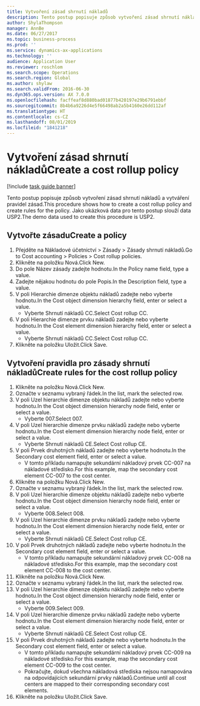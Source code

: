 ```yaml
---
title: Vytvoření zásad shrnutí nákladů
description: Tento postup popisuje způsob vytvoření zásad shrnutí nákladů a vytváření pravidel zásad.
author: ShylaThompson
manager: AnnBe
ms.date: 06/27/2017
ms.topic: business-process
ms.prod: ''
ms.service: dynamics-ax-applications
ms.technology: ''
audience: Application User
ms.reviewer: roschlom
ms.search.scope: Operations
ms.search.region: Global
ms.author: shylaw
ms.search.validFrom: 2016-06-30
ms.dyn365.ops.version: AX 7.0.0
ms.openlocfilehash: facffeaf8d880bad01877b420197e29b6791ebbf
ms.sourcegitcommit: 8b4b6a9226d4e5f66498ab2a5b4160e26dd112af
ms.translationtype: HT
ms.contentlocale: cs-CZ
ms.lasthandoff: 08/01/2019
ms.locfileid: "1841218"
---
```

# <a name="create-a-cost-rollup-policy"></a><span data-ttu-id="e063e-103">Vytvoření zásad shrnutí nákladů</span><span class="sxs-lookup"><span data-stu-id="e063e-103">Create a cost rollup policy</span></span>

[!include [task guide banner](../../includes/task-guide-banner.md)]

<span data-ttu-id="e063e-104">Tento postup popisuje způsob vytvoření zásad shrnutí nákladů a vytváření pravidel zásad.</span><span class="sxs-lookup"><span data-stu-id="e063e-104">This procedure shows how to create a cost rollup policy and create rules for the policy.</span></span> <span data-ttu-id="e063e-105">Jako ukázková data pro tento postup slouží data USP2.</span><span class="sxs-lookup"><span data-stu-id="e063e-105">The demo data used to create this procedure is USP2.</span></span>


## <a name="create-a-policy"></a><span data-ttu-id="e063e-106">Vytvořte zásadu</span><span class="sxs-lookup"><span data-stu-id="e063e-106">Create a policy</span></span>
1. <span data-ttu-id="e063e-107">Přejděte na Nákladové účetnictví > Zásady > Zásady shrnutí nákladů.</span><span class="sxs-lookup"><span data-stu-id="e063e-107">Go to Cost accounting > Policies > Cost rollup policies.</span></span>
2. <span data-ttu-id="e063e-108">Klikněte na položku Nová.</span><span class="sxs-lookup"><span data-stu-id="e063e-108">Click New.</span></span>
3. <span data-ttu-id="e063e-109">Do pole Název zásady zadejte hodnotu.</span><span class="sxs-lookup"><span data-stu-id="e063e-109">In the Policy name field, type a value.</span></span>
4. <span data-ttu-id="e063e-110">Zadejte nějakou hodnotu do pole Popis.</span><span class="sxs-lookup"><span data-stu-id="e063e-110">In the Description field, type a value.</span></span>
5. <span data-ttu-id="e063e-111">V poli Hierarchie dimenze objektu nákladů zadejte nebo vyberte hodnotu.</span><span class="sxs-lookup"><span data-stu-id="e063e-111">In the Cost object dimension hierarchy field, enter or select a value.</span></span>
    * <span data-ttu-id="e063e-112">Vyberte Shrnutí nákladů CC.</span><span class="sxs-lookup"><span data-stu-id="e063e-112">Select Cost rollup CC.</span></span>  
6. <span data-ttu-id="e063e-113">V poli Hierarchie dimenze prvku nákladů zadejte nebo vyberte hodnotu.</span><span class="sxs-lookup"><span data-stu-id="e063e-113">In the Cost element dimension hierarchy field, enter or select a value.</span></span>
    * <span data-ttu-id="e063e-114">Vyberte Shrnutí nákladů CC.</span><span class="sxs-lookup"><span data-stu-id="e063e-114">Select Cost rollup CC.</span></span>  
7. <span data-ttu-id="e063e-115">Klikněte na položku Uložit.</span><span class="sxs-lookup"><span data-stu-id="e063e-115">Click Save.</span></span>

## <a name="create-rules-for-the-cost-rollup-policy"></a><span data-ttu-id="e063e-116">Vytvoření pravidla pro zásady shrnutí nákladů</span><span class="sxs-lookup"><span data-stu-id="e063e-116">Create rules for the cost rollup policy</span></span>
1. <span data-ttu-id="e063e-117">Klikněte na položku Nová.</span><span class="sxs-lookup"><span data-stu-id="e063e-117">Click New.</span></span>
2. <span data-ttu-id="e063e-118">Označte v seznamu vybraný řádek.</span><span class="sxs-lookup"><span data-stu-id="e063e-118">In the list, mark the selected row.</span></span>
3. <span data-ttu-id="e063e-119">V poli Uzel hierarchie dimenze objektu nákladů zadejte nebo vyberte hodnotu.</span><span class="sxs-lookup"><span data-stu-id="e063e-119">In the Cost object dimension hierarchy node field, enter or select a value.</span></span>
    * <span data-ttu-id="e063e-120">Vyberte 007.</span><span class="sxs-lookup"><span data-stu-id="e063e-120">Select 007.</span></span>  
4. <span data-ttu-id="e063e-121">V poli Uzel hierarchie dimenze prvku nákladů zadejte nebo vyberte hodnotu.</span><span class="sxs-lookup"><span data-stu-id="e063e-121">In the Cost element dimension hierarchy node field, enter or select a value.</span></span>
    * <span data-ttu-id="e063e-122">Vyberte Shrnutí nákladů CE.</span><span class="sxs-lookup"><span data-stu-id="e063e-122">Select Cost rollup CE.</span></span>  
5. <span data-ttu-id="e063e-123">V poli Prvek druhotných nákladů zadejte nebo vyberte hodnotu.</span><span class="sxs-lookup"><span data-stu-id="e063e-123">In the Secondary cost element field, enter or select a value.</span></span>
    * <span data-ttu-id="e063e-124">V tomto příkladu namapujte sekundární nákladový prvek CC-007 na nákladové středisko.</span><span class="sxs-lookup"><span data-stu-id="e063e-124">For this example, map the secondary cost element CC-007 to the cost center.</span></span>  
6. <span data-ttu-id="e063e-125">Klikněte na položku Nová.</span><span class="sxs-lookup"><span data-stu-id="e063e-125">Click New.</span></span>
7. <span data-ttu-id="e063e-126">Označte v seznamu vybraný řádek.</span><span class="sxs-lookup"><span data-stu-id="e063e-126">In the list, mark the selected row.</span></span>
8. <span data-ttu-id="e063e-127">V poli Uzel hierarchie dimenze objektu nákladů zadejte nebo vyberte hodnotu.</span><span class="sxs-lookup"><span data-stu-id="e063e-127">In the Cost object dimension hierarchy node field, enter or select a value.</span></span>
    * <span data-ttu-id="e063e-128">Vyberte 008.</span><span class="sxs-lookup"><span data-stu-id="e063e-128">Select 008.</span></span>  
9. <span data-ttu-id="e063e-129">V poli Uzel hierarchie dimenze prvku nákladů zadejte nebo vyberte hodnotu.</span><span class="sxs-lookup"><span data-stu-id="e063e-129">In the Cost element dimension hierarchy node field, enter or select a value.</span></span>
    * <span data-ttu-id="e063e-130">Vyberte Shrnutí nákladů CE.</span><span class="sxs-lookup"><span data-stu-id="e063e-130">Select Cost rollup CE.</span></span>  
10. <span data-ttu-id="e063e-131">V poli Prvek druhotných nákladů zadejte nebo vyberte hodnotu.</span><span class="sxs-lookup"><span data-stu-id="e063e-131">In the Secondary cost element field, enter or select a value.</span></span>
    * <span data-ttu-id="e063e-132">V tomto příkladu namapujte sekundární nákladový prvek CC-008 na nákladové středisko.</span><span class="sxs-lookup"><span data-stu-id="e063e-132">For this example, map the secondary cost element CC-008 to the cost center.</span></span>  
11. <span data-ttu-id="e063e-133">Klikněte na položku Nová.</span><span class="sxs-lookup"><span data-stu-id="e063e-133">Click New.</span></span>
12. <span data-ttu-id="e063e-134">Označte v seznamu vybraný řádek.</span><span class="sxs-lookup"><span data-stu-id="e063e-134">In the list, mark the selected row.</span></span>
13. <span data-ttu-id="e063e-135">V poli Uzel hierarchie dimenze objektu nákladů zadejte nebo vyberte hodnotu.</span><span class="sxs-lookup"><span data-stu-id="e063e-135">In the Cost object dimension hierarchy node field, enter or select a value.</span></span>
    * <span data-ttu-id="e063e-136">Vyberte 009.</span><span class="sxs-lookup"><span data-stu-id="e063e-136">Select 009.</span></span>  
14. <span data-ttu-id="e063e-137">V poli Uzel hierarchie dimenze prvku nákladů zadejte nebo vyberte hodnotu.</span><span class="sxs-lookup"><span data-stu-id="e063e-137">In the Cost element dimension hierarchy node field, enter or select a value.</span></span>
    * <span data-ttu-id="e063e-138">Vyberte Shrnutí nákladů CE.</span><span class="sxs-lookup"><span data-stu-id="e063e-138">Select Cost rollup CE.</span></span>  
15. <span data-ttu-id="e063e-139">V poli Prvek druhotných nákladů zadejte nebo vyberte hodnotu.</span><span class="sxs-lookup"><span data-stu-id="e063e-139">In the Secondary cost element field, enter or select a value.</span></span>
    * <span data-ttu-id="e063e-140">V tomto příkladu namapujte sekundární nákladový prvek CC-009 na nákladové středisko.</span><span class="sxs-lookup"><span data-stu-id="e063e-140">For this example, map the secondary cost element CC-009 to the cost center.</span></span>  
    * <span data-ttu-id="e063e-141">Pokračujte, dokud všechna nákladová střediska nejsou namapována na odpovídajících sekundární prvky nákladů.</span><span class="sxs-lookup"><span data-stu-id="e063e-141">Continue until all cost centers are mapped to their corresponding secondary cost elements.</span></span>  
16. <span data-ttu-id="e063e-142">Klikněte na položku Uložit.</span><span class="sxs-lookup"><span data-stu-id="e063e-142">Click Save.</span></span>

